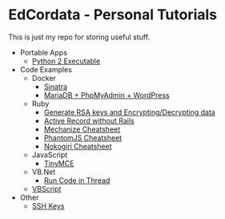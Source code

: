 # EdCordata - Personal Tutorials

This is just my repo for storing useful stuff.

* Portable Apps
  * [Python 2 Executable](docs/portable_apps/py_to_exe.md)
* Code Examples
  * Docker
    * [Sinatra](docs/docker/sinatra.md)
    * [MariaDB + PhpMyAdmin + WordPress](docs/docker/mariadb_phpmyadmin_wordpress.md)
  * Ruby
    * [Generate RSA keys and Encrypting/Decrypting data](docs/code_examples/ruby/rsa_keys.md)
    * [Active Record without Rails](docs/code_examples/ruby/active_record_without_rails.md)
    * [Mechanize Cheatsheet](docs/code_examples/ruby/mechanize.md)
    * [PhantomJS Cheatsheet](docs/code_examples/ruby/phantomjs.md)
    * [Nokogiri Cheatsheet](docs/code_examples/ruby/nokogiri.md)
  * JavaScript
    * [TinyMCE](docs/code_examples/js/tinymce.md)
  * VB.Net
    * [Run Code in Thread](docs/code_examples/vb_net/run_code_in_thread.md)
  * [VBScript](docs/code_examples/vbs.md)
* Other
  * [SSH Keys](docs/other/ssh_keys.md)
